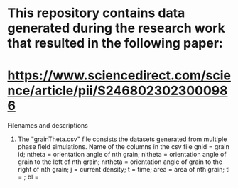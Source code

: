 # This repository contains data generated during the research work that resulted in the following paper:
# https://www.sciencedirect.com/science/article/pii/S2468023023000986

Filenames and descriptions 
1. The "grainTheta.csv" file consists the datasets generated from multiple phase field simulations.
   Name of the columns in the csv file
   gnid = grain id;
   ntheta = orientation angle of nth grain;
   nltheta = orientation angle of grain to the left of nth grain;
   nrtheta = orientation angle of grain to the right of nth grain;
   j = current density;
   t = time;
   area	= area of nth grain;
   tl = ;
   bl = 
